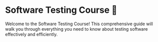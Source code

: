 # Software Testing Course 🧪 

Welcome to the Software Testing Course! This comprehensive guide will walk you through everything you need to know about testing software effectively and efficiently. 


